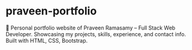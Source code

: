 # praveen-portfolio
🚀 Personal portfolio website of Praveen Ramasamy – Full Stack Web Developer. Showcasing my projects, skills, experience, and contact info. Built with HTML, CSS, Bootstrap.
